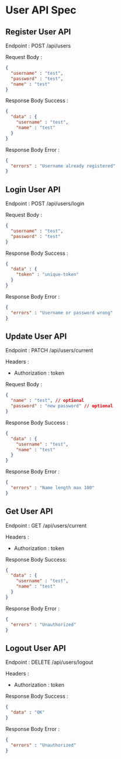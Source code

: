 # User API Spec

## Register User API

Endpoint :  POST /api/users 

Request Body :

```json
{
  "username" : "test",
  "password" : "test",
  "name" : "test"
}
```

Response Body Success :

```json
{
  "data" : {
    "username" : "test",
    "name" : "test"
  }
}
```

Response Body Error : 

```json
{
  "errors" : "Username already registered"
}
```

## Login User API

Endpoint : POST /api/users/login

Request Body :

```json
{
  "username" : "test",
  "password" : "test"
}
```

Response Body Success : 

```json
{
  "data" : {
    "token" : "unique-token"
  }
}
```

Response Body Error :

```json
{
  "errors" : "Username or password wrong"
}
```

## Update User API

Endpoint : PATCH /api/users/current

Headers :
- Authorization : token 

Request Body :

```json
{
  "name" : "test", // optional
  "password" : "new password" // optional
}
```

Response Body Success : 

```json
{
  "data" : {
    "username" : "test",
    "name" : "test"
  }
}
```

Response Body Error : 

```json
{
  "errors" : "Name length max 100"
}
```

## Get User API

Endpoint : GET /api/users/current

Headers :
- Authorization : token

Response Body Success:

```json
{
  "data" : {
    "username" : "test",
    "name" : "test"
  }
}
```

Response Body Error : 

```json
{
  "errors" : "Unauthorized"
}
```

## Logout User API

Endpoint : DELETE /api/users/logout

Headers :
- Authorization : token

Response Body Success : 

```json
{
  "data" : "OK"
}
```

Response Body Error : 

```json
{
  "errors" : "Unauthorized"
}
```
